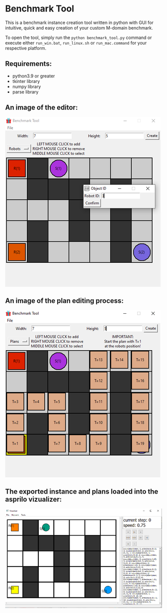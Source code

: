 # Benchmark Tool

This is a benchmark instance creation tool written in python with GUI for intuitive, quick and easy creation of your custom M-domain benchmark.

To open the tool, simply run the `python benchmark_tool.py` command or execute either `run_win.bat`, `run_linux.sh` or `run_mac.command` for your respective platform.

## Requirements:
- python3.9 or greater
- tkinter library
- numpy library
- parse library

## An image of the editor:

![Editor](images/instance_editor.PNG "Editor")

## An image of the plan editing process:

![Editor](images/plan_editor.PNG "Editor")

## The exported instance and plans loaded into the asprilo vizualizer:

![Vizualizer](images/vizualizer.PNG "Vizualizer")
